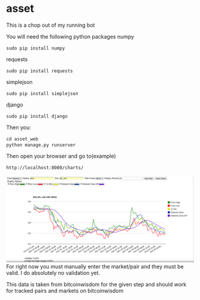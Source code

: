 asset
=====

This is a chop out of my running bot

You will need the following python packages
numpy
```
sudo pip install numpy
```

requests
```
sudo pip install requests
```

simplejson
```
sudo pip install simplejson
```

django
```
sudo pip install django
```



Then you:

```
cd asset_web
python manage.py runserver
```

Then open your browser and go to(example)
```
http://localhost:8000/charts/
```

![Screenshot](/screenshot.png?raw=true "Screenshot")
For right now you must manually enter the market/pair and they must be valid. I do absolutely no validation yet.


This data is taken from bitcoinwisdom for the given step and should work for tracked pairs and markets on bitcoinwisdom
